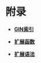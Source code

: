 # 附录<a name="ZH-CN_TOPIC_0242370661"></a>

-   **[GIN索引](GIN索引.md)**  

-   **[扩展函数](扩展函数.md)**  

-   **[扩展语法](扩展语法.md)**  


